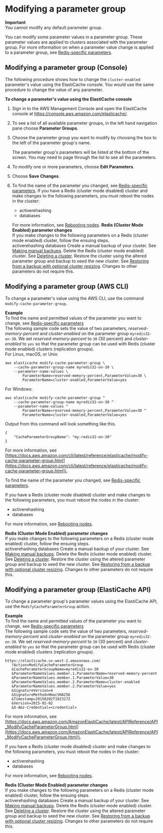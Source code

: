 # Modifying a parameter group<a name="ParameterGroups.Modifying"></a>

**Important**  
You cannot modify any default parameter group\.

You can modify some parameter values in a parameter group\. These parameter values are applied to clusters associated with the parameter group\. For more information on when a parameter value change is applied to a parameter group, see [Redis\-specific parameters](ParameterGroups.Redis.md)\.

## Modifying a parameter group \(Console\)<a name="ParameterGroups.Modifying.CON"></a>

The following procedure shows how to change the `cluster-enabled` parameter's value using the ElastiCache console\. You would use the same procedure to change the value of any parameter\.

**To change a parameter's value using the ElastiCache console**

1. Sign in to the AWS Management Console and open the ElastiCache console at [ https://console\.aws\.amazon\.com/elasticache/](https://console.aws.amazon.com/elasticache/)\.

1. To see a list of all available parameter groups, in the left hand navigation pane choose **Parameter Groups**\.

1. Choose the parameter group you want to modify by choosing the box to the left of the parameter group's name\.

   The parameter group's parameters will be listed at the bottom of the screen\. You may need to page through the list to see all the parameters\.

1. To modify one or more parameters, choose **Edit Parameters**\.

1. Choose **Save Changes**\.

1. To find the name of the parameter you changed, see [Redis\-specific parameters](ParameterGroups.Redis.md)\. If you have a Redis \(cluster mode disabled\) cluster and make changes to the following parameters, you must reboot the nodes in the cluster:
   + activerehashing
   + databases

    For more information, see [Rebooting nodes](https://docs.aws.amazon.com/AmazonElastiCache/latest/red-ug/nodes.rebooting.html)\.
**Redis \(Cluster Mode Enabled\) parameter changes**  
If you make changes to the following parameters on a Redis \(cluster mode enabled\) cluster, follow the ensuing steps\.  
activerehashing
databases
Create a manual backup of your cluster\. See [Making manual backups](backups-manual.md)\.
Delete the Redis \(cluster mode enabled\) cluster\. See [Deleting a cluster](Clusters.Delete.md)\.
Restore the cluster using the altered parameter group and backup to seed the new cluster\. See [Restoring from a backup with optional cluster resizing](backups-restoring.md)\.
Changes to other parameters do not require this\.



## Modifying a parameter group \(AWS CLI\)<a name="ParameterGroups.Modifying.CLI"></a>

To change a parameter's value using the AWS CLI, use the command `modify-cache-parameter-group`\.

**Example**  
To find the name and permitted values of the parameter you want to change, see [Redis\-specific parameters](ParameterGroups.Redis.md)  
The following sample code sets the value of two parameters, *reserved\-memory\-percent* and *cluster\-enabled* on the parameter group `myredis32-on-30`\. We set *reserved\-memory\-percent* to `30` \(30 percent\) and *cluster\-enabled* to `yes` so that the parameter group can be used with Redis \(cluster mode enabled\) clusters \(replication groups\)\.  
For Linux, macOS, or Unix:  

```
aws elasticache modify-cache-parameter-group \
    --cache-parameter-group-name myredis32-on-30 \
    --parameter-name-values \
        ParameterName=reserved-memory-percent,ParameterValue=30 \
        ParameterName=cluster-enabled,ParameterValue=yes
```
For Windows:  

```
aws elasticache modify-cache-parameter-group ^
    --cache-parameter-group-name myredis32-on-30 ^
    --parameter-name-values ^
        ParameterName=reserved-memory-percent,ParameterValue=30 ^
        ParameterName=cluster-enabled,ParameterValue=yes
```
Output from this command will look something like this\.  

```
{
    "CacheParameterGroupName": "my-redis32-on-30"
}
```

For more information, see [https://docs.aws.amazon.com/cli/latest/reference/elasticache/modify-cache-parameter-group.html](https://docs.aws.amazon.com/cli/latest/reference/elasticache/modify-cache-parameter-group.html)\.

To find the name of the parameter you changed, see [Redis\-specific parameters](ParameterGroups.Redis.md)\. 

 If you have a Redis \(cluster mode disabled\) cluster and make changes to the following parameters, you must reboot the nodes in the cluster:
+ activerehashing
+ databases

 For more information, see [Rebooting nodes](https://docs.aws.amazon.com/AmazonElastiCache/latest/red-ug/nodes.rebooting.html)\.

**Redis \(Cluster Mode Enabled\) parameter changes**  
If you make changes to the following parameters on a Redis \(cluster mode enabled\) cluster, follow the ensuing steps\.  
activerehashing
databases
Create a manual backup of your cluster\. See [Making manual backups](backups-manual.md)\.
Delete the Redis \(cluster mode enabled\) cluster\. See [Deleting a cluster](Clusters.Delete.md)\.
Restore the cluster using the altered parameter group and backup to seed the new cluster\. See [Restoring from a backup with optional cluster resizing](backups-restoring.md)\.
Changes to other parameters do not require this\.

## Modifying a parameter group \(ElastiCache API\)<a name="ParameterGroups.Modifying.API"></a>

To change a parameter group's parameter values using the ElastiCache API, use the `ModifyCacheParameterGroup` action\.

**Example**  
To find the name and permitted values of the parameter you want to change, see [Redis\-specific parameters](ParameterGroups.Redis.md)  
The following sample code sets the value of two parameters, *reserved\-memory\-percent* and *cluster\-enabled* on the parameter group `myredis32-on-30`\. We set *reserved\-memory\-percent* to `30` \(30 percent\) and *cluster\-enabled* to `yes` so that the parameter group can be used with Redis \(cluster mode enabled\) clusters \(replication groups\)\.  

```
https://elasticache.us-west-2.amazonaws.com/
   ?Action=ModifyCacheParameterGroup
   &CacheParameterGroupName=myredis32-on-30
   &ParameterNameValues.member.1.ParameterName=reserved-memory-percent
   &ParameterNameValues.member.1.ParameterValue=30
   &ParameterNameValues.member.2.ParameterName=cluster-enabled
   &ParameterNameValues.member.2.ParameterValue=yes
   &SignatureVersion=4
   &SignatureMethod=HmacSHA256
   &Timestamp=20150202T192317Z
   &Version=2015-02-02
   &X-Amz-Credential=<credential>
```

For more information, see [https://docs.aws.amazon.com/AmazonElastiCache/latest/APIReference/API_ModifyCacheParameterGroup.html](https://docs.aws.amazon.com/AmazonElastiCache/latest/APIReference/API_ModifyCacheParameterGroup.html)\.

 If you have a Redis \(cluster mode disabled\) cluster and make changes to the following parameters, you must reboot the nodes in the cluster:
+ activerehashing
+ databases

 For more information, see [Rebooting nodes](https://docs.aws.amazon.com/AmazonElastiCache/latest/red-ug/nodes.rebooting.html)\.

**Redis \(Cluster Mode Enabled\) parameter changes**  
If you make changes to the following parameters on a Redis \(cluster mode enabled\) cluster, follow the ensuing steps\.  
activerehashing
databases
Create a manual backup of your cluster\. See [Making manual backups](backups-manual.md)\.
Delete the Redis \(cluster mode enabled\) cluster\. See [Deleting a cluster](Clusters.Delete.md)\.
Restore the cluster using the altered parameter group and backup to seed the new cluster\. See [Restoring from a backup with optional cluster resizing](backups-restoring.md)\.
Changes to other parameters do not require this\.